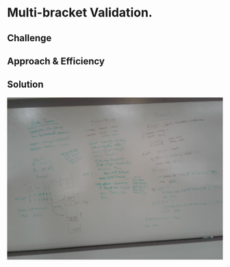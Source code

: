 # Multi-bracket Validation.
<!-- Short summary or background information -->

## Challenge
<!-- Description of the challenge -->

## Approach & Efficiency
<!-- What approach did you take? Why? What is the Big O space/time for this approach? -->

## Solution
![CC13whiteboard](../../../assets/CodeChall13WB.jpg)